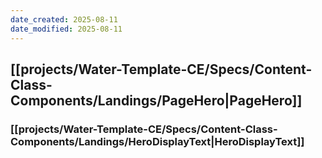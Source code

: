 ```yaml
---
date_created: 2025-08-11
date_modified: 2025-08-11
---
```


## [[projects/Water-Template-CE/Specs/Content-Class-Components/Landings/PageHero|PageHero]]

### [[projects/Water-Template-CE/Specs/Content-Class-Components/Landings/HeroDisplayText|HeroDisplayText]]



